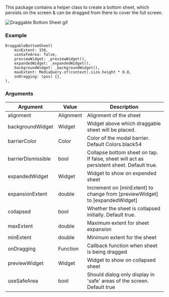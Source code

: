 This package contains a helper class to create a bottom sheet, which persists on the screen & can be dragged from there to cover the full screen.

![Draggable Bottom Sheet gif](https://github.com/Hitesh822/draggable_bottom_sheet_package/blob/master/assets/ezgif.com-gif-maker.gif)

### Example
```
DraggableBottomSheet(
    minExtent: 150,
    useSafeArea: false,
    previewWidget: _previewWidget(),
    expandedWidget: _expandedWidget(),
    backgroundWidget: _backgroundWidget(),
    maxExtent: MediaQuery.of(context).size.height * 0.8,
    onDragging: (pos) {},
),
```

### Arguments
| Argument           | Value     | Description                                                                                       |
|--------------------|-----------|---------------------------------------------------------------------------------------------------| 
| alignment          | Alignment | Alignment of the sheet                                                                            |
| backgroundWidget   | Widget    | Widget above which draggable sheet will be placed.                                                |
| barrierColor       | Color     | Color of the modal barrier. Default Colors.black54                                                |
| barrierDismissible | bool      | Collapse bottom sheet on tap. If false, sheet will act as persistent sheet. Default true.         |
| expandedWidget     | Widget    | Widget to show on expended sheet                                                                  |
| expansionExtent    | double    | Increment on [minExtent] to change from [previewWidget] to [expandedWidget]                       |
| collapsed          | bool      | Whether the sheet is collapsed initially. Default true.                                           |
| maxExtent          | double    | Maximum extent for sheet expansion                                                                |
| minExtent          | double    | Minimum extent for the sheet                                                                      |
| onDragging         | Function  | Callback function when sheet is being dragged                                                     |
| previewWidget      | Widget    | Widget to show on collapsed sheet                                                                 |
| useSafeArea        | bool      | Should dialog only display in 'safe' areas of the screen. Default true                            |
